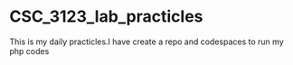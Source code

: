 # CSC_3123_lab_practicles
This is my daily practicles.I have create a repo and codespaces to run my php codes
